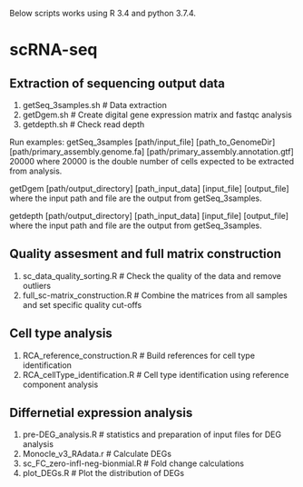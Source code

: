 Below scripts works using R 3.4 and python 3.7.4. 

# scRNA-seq
## Extraction of sequencing output data

1. getSeq_3samples.sh # Data extraction
2. getDgem.sh # Create digital gene expression matrix and fastqc analysis
3. getdepth.sh # Check read depth

Run examples:
getSeq_3samples [path/input_file] [path_to_GenomeDir] [path/primary_assembly.genome.fa] [path/primary_assembly.annotation.gtf] 20000
where 20000 is the double number of cells expected to be extracted from analysis.

getDgem [path/output_directory] [path_input_data] [input_file] [output_file]
where the input path and file are the output from getSeq_3samples. 

getdepth [path/output_directory] [path_input_data] [input_file] [output_file]
where the input path and file are the output from getSeq_3samples. 

## Quality assesment and full matrix construction

1. sc_data_quality_sorting.R # Check the quality of the data and remove outliers
2. full_sc-matrix_construction.R # Combine the matrices from all samples and set specific quality cut-offs

## Cell type analysis

1. RCA_reference_construction.R # Build references for cell type identification
2. RCA_cellType_identification.R # Cell type identification using reference component analysis

## Differnetial expression analysis 

1. pre-DEG_analysis.R # statistics and preparation of input files for DEG analysis  
2. Monocle_v3_RAdata.r # Calculate DEGs
3. sc_FC_zero-infl-neg-bionmial.R # Fold change calculations
4. plot_DEGs.R # Plot the distribution of DEGs
